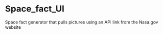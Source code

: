 # Space_fact_UI
 Space fact generator that pulls pictures using an API link from the Nasa.gov website
